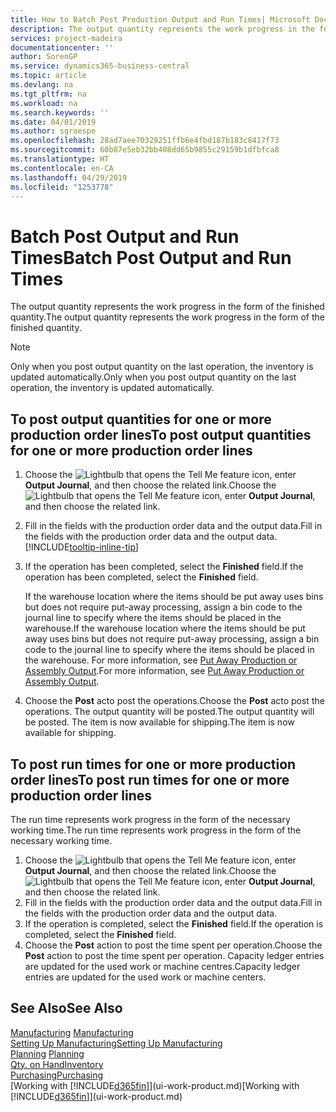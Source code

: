 ```yaml
---
title: How to Batch Post Production Output and Run Times| Microsoft Docs
description: The output quantity represents the work progress in the form of the finished quantity.
services: project-madeira
documentationcenter: ''
author: SorenGP
ms.service: dynamics365-business-central
ms.topic: article
ms.devlang: na
ms.tgt_pltfrm: na
ms.workload: na
ms.search.keywords: ''
ms.date: 04/01/2019
ms.author: sgroespe
ms.openlocfilehash: 28ad7aee70329251ffb6e4fbd187b183c8417f73
ms.sourcegitcommit: 60b87e5eb32bb408dd65b9855c29159b1dfbfca8
ms.translationtype: HT
ms.contentlocale: en-CA
ms.lasthandoff: 04/29/2019
ms.locfileid: "1253778"
---
```

# <a name="batch-post-output-and-run-times"></a><span data-ttu-id="30d3c-103">Batch Post Output and Run Times</span><span class="sxs-lookup"><span data-stu-id="30d3c-103">Batch Post Output and Run Times</span></span>
<span data-ttu-id="30d3c-104">The output quantity represents the work progress in the form of the finished quantity.</span><span class="sxs-lookup"><span data-stu-id="30d3c-104">The output quantity represents the work progress in the form of the finished quantity.</span></span>  

> [!NOTE]
> <span data-ttu-id="30d3c-105">Only when you post output quantity on the last operation, the inventory is updated automatically.</span><span class="sxs-lookup"><span data-stu-id="30d3c-105">Only when you post output quantity on the last operation, the inventory is updated automatically.</span></span>  

## <a name="to-post-output-quantities-for-one-or-more-production-order-lines"></a><span data-ttu-id="30d3c-106">To post output quantities for one or more production order lines</span><span class="sxs-lookup"><span data-stu-id="30d3c-106">To post output quantities for one or more production order lines</span></span>
1. <span data-ttu-id="30d3c-107">Choose the ![Lightbulb that opens the Tell Me feature](media/ui-search/search_small.png "Tell me what you want to do") icon, enter **Output Journal**, and then choose the related link.</span><span class="sxs-lookup"><span data-stu-id="30d3c-107">Choose the ![Lightbulb that opens the Tell Me feature](media/ui-search/search_small.png "Tell me what you want to do") icon, enter **Output Journal**, and then choose the related link.</span></span>  
2. <span data-ttu-id="30d3c-108">Fill in the fields with the production order data and the output data.</span><span class="sxs-lookup"><span data-stu-id="30d3c-108">Fill in the fields with the production order data and the output data.</span></span> [!INCLUDE[tooltip-inline-tip](includes/tooltip-inline-tip_md.md)]
3. <span data-ttu-id="30d3c-109">If the operation has been completed, select the **Finished** field.</span><span class="sxs-lookup"><span data-stu-id="30d3c-109">If the operation has been completed, select the **Finished** field.</span></span>  

    <span data-ttu-id="30d3c-110">If the warehouse location where the items should be put away uses bins but does not require put-away processing,  assign a bin code to the journal line to specify where the items should be placed in the warehouse.</span><span class="sxs-lookup"><span data-stu-id="30d3c-110">If the warehouse location where the items should be put away uses bins but does not require put-away processing,  assign a bin code to the journal line to specify where the items should be placed in the warehouse.</span></span> <span data-ttu-id="30d3c-111">For more information, see [Put Away Production or Assembly Output](warehouse-how-to-put-away-production-output.md).</span><span class="sxs-lookup"><span data-stu-id="30d3c-111">For more information, see [Put Away Production or Assembly Output](warehouse-how-to-put-away-production-output.md).</span></span>  

4. <span data-ttu-id="30d3c-112">Choose the **Post** acto post the operations.</span><span class="sxs-lookup"><span data-stu-id="30d3c-112">Choose the **Post** acto post the operations.</span></span> <span data-ttu-id="30d3c-113">The output quantity will be posted.</span><span class="sxs-lookup"><span data-stu-id="30d3c-113">The output quantity will be posted.</span></span> <span data-ttu-id="30d3c-114">The item is now available for shipping.</span><span class="sxs-lookup"><span data-stu-id="30d3c-114">The item is now available for shipping.</span></span>  

## <a name="to-post-run-times-for-one-or-more-production-order-lines"></a><span data-ttu-id="30d3c-115">To post run times for one or more production order lines</span><span class="sxs-lookup"><span data-stu-id="30d3c-115">To post run times for one or more production order lines</span></span>
<span data-ttu-id="30d3c-116">The run time represents work progress in the form of the necessary working time.</span><span class="sxs-lookup"><span data-stu-id="30d3c-116">The run time represents work progress in the form of the necessary working time.</span></span>    

1.  <span data-ttu-id="30d3c-117">Choose the ![Lightbulb that opens the Tell Me feature](media/ui-search/search_small.png "Tell me what you want to do") icon, enter **Output Journal**, and then choose the related link.</span><span class="sxs-lookup"><span data-stu-id="30d3c-117">Choose the ![Lightbulb that opens the Tell Me feature](media/ui-search/search_small.png "Tell me what you want to do") icon, enter **Output Journal**, and then choose the related link.</span></span>  
2. <span data-ttu-id="30d3c-118">Fill in the fields with the production order data and the output data.</span><span class="sxs-lookup"><span data-stu-id="30d3c-118">Fill in the fields with the production order data and the output data.</span></span>  
3.  <span data-ttu-id="30d3c-119">If the operation is completed, select the **Finished** field.</span><span class="sxs-lookup"><span data-stu-id="30d3c-119">If the operation is completed, select the **Finished** field.</span></span>  
4. <span data-ttu-id="30d3c-120">Choose the **Post** action to post the time spent per operation.</span><span class="sxs-lookup"><span data-stu-id="30d3c-120">Choose the **Post** action to post the time spent per operation.</span></span> <span data-ttu-id="30d3c-121">Capacity ledger entries are updated for the used work or machine centres.</span><span class="sxs-lookup"><span data-stu-id="30d3c-121">Capacity ledger entries are updated for the used work or machine centers.</span></span>

## <a name="see-also"></a><span data-ttu-id="30d3c-122">See Also</span><span class="sxs-lookup"><span data-stu-id="30d3c-122">See Also</span></span>  
<span data-ttu-id="30d3c-123">[Manufacturing](production-manage-manufacturing.md)  </span><span class="sxs-lookup"><span data-stu-id="30d3c-123">[Manufacturing](production-manage-manufacturing.md)  </span></span>  
[<span data-ttu-id="30d3c-124">Setting Up Manufacturing</span><span class="sxs-lookup"><span data-stu-id="30d3c-124">Setting Up Manufacturing</span></span>](production-configure-production-processes.md)  
<span data-ttu-id="30d3c-125">[Planning](production-planning.md)    </span><span class="sxs-lookup"><span data-stu-id="30d3c-125">[Planning](production-planning.md)    </span></span>  
[<span data-ttu-id="30d3c-126">Qty. on Hand</span><span class="sxs-lookup"><span data-stu-id="30d3c-126">Inventory</span></span>](inventory-manage-inventory.md)  
[<span data-ttu-id="30d3c-127">Purchasing</span><span class="sxs-lookup"><span data-stu-id="30d3c-127">Purchasing</span></span>](purchasing-manage-purchasing.md)  
<span data-ttu-id="30d3c-128">[Working with [!INCLUDE[d365fin](includes/d365fin_md.md)]](ui-work-product.md)</span><span class="sxs-lookup"><span data-stu-id="30d3c-128">[Working with [!INCLUDE[d365fin](includes/d365fin_md.md)]](ui-work-product.md)</span></span>
